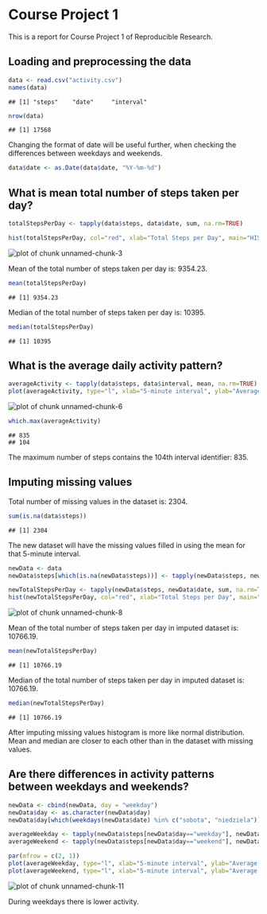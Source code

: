 # Course Project 1

This is a report for Course Project 1 of Reproducible Research.

## Loading and preprocessing the data


```r
data <- read.csv("activity.csv")
names(data)
```

```
## [1] "steps"    "date"     "interval"
```

```r
nrow(data)
```

```
## [1] 17568
```

Changing the format of date will be useful further, when checking the differences between weekdays and weekends.

```r
data$date <- as.Date(data$date, "%Y-%m-%d")
```


## What is mean total number of steps taken per day?


```r
totalStepsPerDay <- tapply(data$steps, data$date, sum, na.rm=TRUE)

hist(totalStepsPerDay, col="red", xlab="Total Steps per Day", main="HISTOGRAM")
```

![plot of chunk unnamed-chunk-3](figure/unnamed-chunk-3-1.png) 

Mean of the total number of steps taken per day is: 9354.23.

```r
mean(totalStepsPerDay)
```

```
## [1] 9354.23
```

Median of the total number of steps taken per day is: 10395.

```r
median(totalStepsPerDay)
```

```
## [1] 10395
```


## What is the average daily activity pattern?


```r
averageActivity <- tapply(data$steps, data$interval, mean, na.rm=TRUE)
plot(averageActivity, type="l", xlab="5-minute interval", ylab="Average number of steps taken", main="Daily Activity Pattern")
```

![plot of chunk unnamed-chunk-6](figure/unnamed-chunk-6-1.png) 

```r
which.max(averageActivity)
```

```
## 835 
## 104
```
The maximum number of steps contains the 104th interval identifier: 835. 


## Imputing missing values

Total number of missing values in the dataset is: 2304.

```r
sum(is.na(data$steps))
```

```
## [1] 2304
```

The new dataset will have the missing values filled in using the mean for that 5-minute interval.

```r
newData <- data
newData$steps[which(is.na(newData$steps))] <- tapply(newData$steps, newData$interval, mean, na.rm=TRUE)

newTotalStepsPerDay <- tapply(newData$steps, newData$date, sum, na.rm=TRUE)
hist(newTotalStepsPerDay, col="red", xlab="Total Steps per Day", main="HISTOGRAM from imputed dataset")
```

![plot of chunk unnamed-chunk-8](figure/unnamed-chunk-8-1.png) 

Mean of the total number of steps taken per day in imputed dataset is: 10766.19.

```r
mean(newTotalStepsPerDay)
```

```
## [1] 10766.19
```

Median of the total number of steps taken per day in imputed dataset is: 10766.19.

```r
median(newTotalStepsPerDay)
```

```
## [1] 10766.19
```

After imputing missing values histogram is more like normal distribution.
Mean and median are closer to each other than in the dataset with missing values.


## Are there differences in activity patterns between weekdays and weekends?


```r
newData <- cbind(newData, day = "weekday")
newData$day <- as.character(newData$day)
newData$day[which(weekdays(newData$date) %in% c("sobota", "niedziela"))] <- "weekend"

averageWeekday <- tapply(newData$steps[newData$day=="weekday"], newData$interval[newData$day=="weekday"], mean)
averageWeekend <- tapply(newData$steps[newData$day=="weekend"], newData$interval[newData$day=="weekend"], mean)

par(mfrow = c(2, 1))
plot(averageWeekday, type="l", xlab="5-minute interval", ylab="Average number of steps", main="Weekday")
plot(averageWeekend, type="l", xlab="5-minute interval", ylab="Average number of steps", main="Weekend")
```

![plot of chunk unnamed-chunk-11](figure/unnamed-chunk-11-1.png) 

During weekdays there is lower activity.
